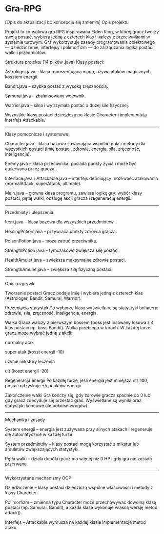 # Gra-RPG
[Opis do aktualizacji bo koncepcja się zmieniła]
Opis projektu

Projekt to konsolowa gra RPG inspirowana Elden Ring, w której gracz tworzy swoją postać, wybiera jedną z czterech klas i walczy z przeciwnikami w systemie turowym.
Gra wykorzystuje zasady programowania obiektowego — dziedziczenie, interfejsy i polimorfizm — do zarządzania logiką postaci, walki i przedmiotów.

Struktura projektu (14 plików .java)
Klasy postaci:

Astrologer.java – klasa reprezentująca maga, używa ataków magicznych kosztem energii.

Bandit.java – szybka postać z wysoką zręcznością.

Samurai.java – zbalansowany wojownik.

Warrior.java – silna i wytrzymała postać o dużej sile fizycznej.

Wszystkie klasy postaci dziedziczą po klasie Character i implementują interfejs Attackable.


--------


Klasy pomocnicze i systemowe:

Character.java – klasa bazowa zawierająca wspólne pola i metody dla wszystkich postaci (imię postaci, zdrowie, energia, siła, zręczność, inteligencja).

Enemy.java – klasa przeciwnika, posiada punkty życia i może być atakowana przez gracza.

Interface.java / Attackable.java – interfejs definiujący możliwość atakowania (normalAttack, superAttack, ultimate).

Main.java – główna klasa programu, zawiera logikę gry: wybór klasy postaci, pętlę walki, obsługę akcji gracza i regenerację energii.

--------

Przedmioty i ulepszenia:

Item.java – klasa bazowa dla wszystkich przedmiotów.

HealingPotion.java – przywraca punkty zdrowia gracza.

PoisonPotion.java – może zatruć przeciwnika.

StrengthPotion.java – tymczasowo zwiększa siłę postaci.

HealthAmulet.java – zwiększa maksymalne zdrowie postaci.

StrengthAmulet.java – zwiększa siłę fizyczną postaci.

--------

Opis rozgrywki

Tworzenie postaci
Gracz podaje imię i wybiera jedną z czterech klas (Astrologer, Bandit, Samurai, Warrior).

Prezentacja statystyk
Po wyborze klasy wyświetlane są statystyki bohatera: zdrowie, siła, zręczność, inteligencja, energia.

Walka
Gracz walczy z pierwszym bossem (boss jest losowany losowa z 4 klas postaci np. boss Bandit).
Walka przebiega w turach. W każdej turze gracz może wybrać jedną z akcji:

normalny atak

super atak (koszt energii -10)

użycie mikstury leczenia

ult (koszt energii -20)

Regeneracja energii
Po każdej turze, jeśli energia jest mniejsza niż 100, postać odzyskuje +5 punktów energii.

Zakończenie walki
Gra kończy się, gdy zdrowie gracza spadnie do 0 lub gdy gracz zdecyduje się przestać grać.
Wyświetlane są wyniki oraz statystyki końcowe (ile pokonał wrogów).

--------

Mechanika i zasady

System energii – energia jest zużywana przy silnych atakach i regeneruje się automatycznie w każdej turze.

System przedmiotów – klasy postaci mogą korzystać z mikstur lub amuletów zwiększających statystyki.

Pętla walki – działa dopóki gracz ma więcej niż 0 HP i gdy gra nie zostałą przerwana.

--------

Wykorzystane mechanizmy OOP

Dziedziczenie – klasy postaci dziedziczą wspólne właściwości i metody z klasy Character.

Polimorfizm – zmienna typu Character może przechowywać dowolną klasę postaci (np. Samurai, Bandit), a każda klasa wykonuje własną wersję metod attack().

Interfejs – Attackable wymusza na każdej klasie implementację metod ataku.

